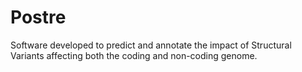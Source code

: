 # Postre
Software developed to predict and annotate the impact of Structural Variants affecting both the coding and non-coding genome.
